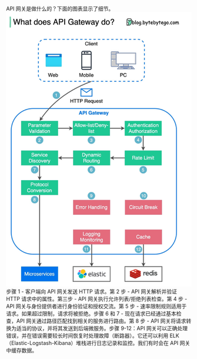 API 网关是做什么的？下面的图表显示了细节。![](../images/api_gateway.jpg)步骤 1 - 客户端向 API 网关发送 HTTP 请求。第 2 步 - API 网关解析并验证 HTTP 请求中的属性。第三步 - API 网关执行允许列表/拒绝列表检查。第 4 步 - API 网关与身份提供者进行身份验证和授权交流。第 5 步 - 速率限制规则适用于请求。如果超过限制，请求将被拒绝。步骤 6 和 7 - 现在请求已经通过基本检查，API 网关通过路径匹配找到相关的服务进行路由。第 8 步 - API 网关将请求转换为适当的协议，并将其发送到后端微服务。步骤 9-12：API 网关可以正确处理错误，并在错误需要较长时间恢复时处理故障（断路器）。它还可以利用 ELK（Elastic-Logstash-Kibana）堆栈进行日志记录和监控。我们有时会在 API 网关中缓存数据。